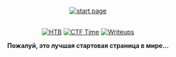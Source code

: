 <div align="center">

[![start page](https://user-images.githubusercontent.com/121574230/234738739-e3a7329e-705a-45bb-9517-0e522bf74ec6.png)](https://app.hackthebox.com/teams/overview/5484)

​​​​​​</br> [![HTB](https://user-images.githubusercontent.com/121574230/234416769-acc5eda5-c910-46d7-9325-f3040aa91f05.png)](https://app.hackthebox.com/teams/overview/5484) [![CTF Time](https://user-images.githubusercontent.com/121574230/234416811-26b7be48-7f45-409a-8e49-a829fac2dcff.png)](https://ctftime.org/team/171176) [![Writeups](https://user-images.githubusercontent.com/80776324/234418326-2153c37e-2c4d-4c79-a301-26b31a29f534.png)](https://github.com/steel-balls/HTB_Writeups)

**Пожалуй, это лучшая стартовая страница в мире...**

</div>
